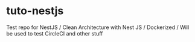# tuto-nestjs
Test repo for NestJS / Clean Architecture with Nest JS / Dockerized / Will be used to test CircleCI and other stuff
